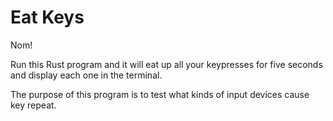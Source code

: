 # Eat Keys

Nom!

Run this Rust program and it will eat up all your keypresses for five seconds and display each one in the terminal.

The purpose of this program is to test what kinds of input devices cause key repeat.

